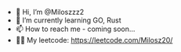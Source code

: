 - 👋 Hi, I’m @Miloszzz2
- 🌱 I’m currently learning GO, Rust
- 📫 How to reach me - coming soon...
- 👨‍💻 My leetcode: https://leetcode.com/Milosz20/
<!---
Miloszzz2/Miloszzz2 is a ✨ special ✨ repository because its `README.md` (this file) appears on your GitHub profile.
You can click the Preview link to take a look at your changes.
--->
